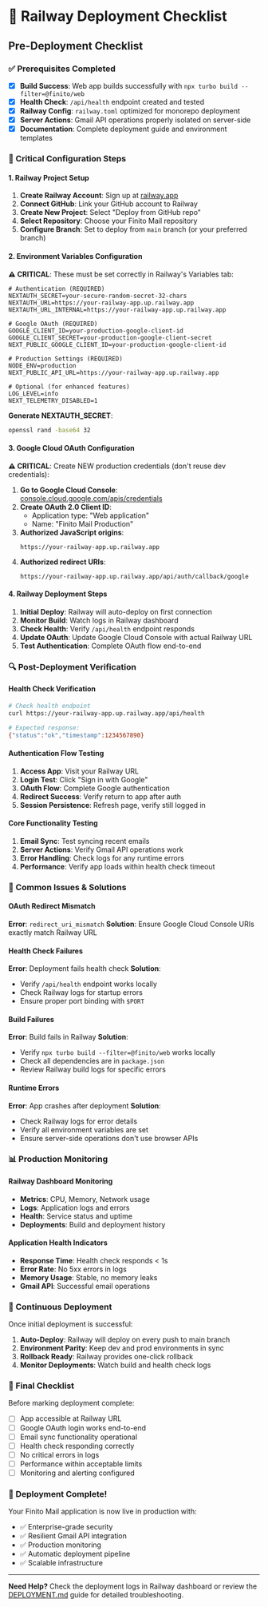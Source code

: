 # 🚀 Railway Deployment Checklist

## Pre-Deployment Checklist

### ✅ Prerequisites Completed
- [x] **Build Success**: Web app builds successfully with `npx turbo build --filter=@finito/web`
- [x] **Health Check**: `/api/health` endpoint created and tested
- [x] **Railway Config**: `railway.toml` optimized for monorepo deployment
- [x] **Server Actions**: Gmail API operations properly isolated on server-side
- [x] **Documentation**: Complete deployment guide and environment templates

### 🔧 Critical Configuration Steps

#### 1. Railway Project Setup
1. **Create Railway Account**: Sign up at [railway.app](https://railway.app)
2. **Connect GitHub**: Link your GitHub account to Railway
3. **Create New Project**: Select "Deploy from GitHub repo"
4. **Select Repository**: Choose your Finito Mail repository
5. **Configure Branch**: Set to deploy from `main` branch (or your preferred branch)

#### 2. Environment Variables Configuration

**⚠️ CRITICAL**: These must be set correctly in Railway's Variables tab:

```env
# Authentication (REQUIRED)
NEXTAUTH_SECRET=your-secure-random-secret-32-chars
NEXTAUTH_URL=https://your-railway-app.up.railway.app
NEXTAUTH_URL_INTERNAL=https://your-railway-app.up.railway.app

# Google OAuth (REQUIRED)
GOOGLE_CLIENT_ID=your-production-google-client-id
GOOGLE_CLIENT_SECRET=your-production-google-client-secret
NEXT_PUBLIC_GOOGLE_CLIENT_ID=your-production-google-client-id

# Production Settings (REQUIRED)
NODE_ENV=production
NEXT_PUBLIC_API_URL=https://your-railway-app.up.railway.app

# Optional (for enhanced features)
LOG_LEVEL=info
NEXT_TELEMETRY_DISABLED=1
```

**Generate NEXTAUTH_SECRET**:
```bash
openssl rand -base64 32
```

#### 3. Google Cloud OAuth Configuration

**⚠️ CRITICAL**: Create NEW production credentials (don't reuse dev credentials):

1. **Go to Google Cloud Console**: [console.cloud.google.com/apis/credentials](https://console.cloud.google.com/apis/credentials)
2. **Create OAuth 2.0 Client ID**: 
   - Application type: "Web application"
   - Name: "Finito Mail Production"
3. **Authorized JavaScript origins**:
   ```
   https://your-railway-app.up.railway.app
   ```
4. **Authorized redirect URIs**:
   ```
   https://your-railway-app.up.railway.app/api/auth/callback/google
   ```

#### 4. Railway Deployment Steps

1. **Initial Deploy**: Railway will auto-deploy on first connection
2. **Monitor Build**: Watch logs in Railway dashboard
3. **Check Health**: Verify `/api/health` endpoint responds
4. **Update OAuth**: Update Google Cloud Console with actual Railway URL
5. **Test Authentication**: Complete OAuth flow end-to-end

### 🔍 Post-Deployment Verification

#### Health Check Verification
```bash
# Check health endpoint
curl https://your-railway-app.up.railway.app/api/health

# Expected response:
{"status":"ok","timestamp":1234567890}
```

#### Authentication Flow Testing
1. **Access App**: Visit your Railway URL
2. **Login Test**: Click "Sign in with Google"
3. **OAuth Flow**: Complete Google authentication
4. **Redirect Success**: Verify return to app after auth
5. **Session Persistence**: Refresh page, verify still logged in

#### Core Functionality Testing
1. **Email Sync**: Test syncing recent emails
2. **Server Actions**: Verify Gmail API operations work
3. **Error Handling**: Check logs for any runtime errors
4. **Performance**: Verify app loads within health check timeout

### 🚨 Common Issues & Solutions

#### OAuth Redirect Mismatch
**Error**: `redirect_uri_mismatch`
**Solution**: Ensure Google Cloud Console URIs exactly match Railway URL

#### Health Check Failures
**Error**: Deployment fails health check
**Solution**: 
- Verify `/api/health` endpoint works locally
- Check Railway logs for startup errors
- Ensure proper port binding with `$PORT`

#### Build Failures
**Error**: Build fails in Railway
**Solution**:
- Verify `npx turbo build --filter=@finito/web` works locally
- Check all dependencies are in `package.json`
- Review Railway build logs for specific errors

#### Runtime Errors
**Error**: App crashes after deployment
**Solution**:
- Check Railway logs for error details
- Verify all environment variables are set
- Ensure server-side operations don't use browser APIs

### 📊 Production Monitoring

#### Railway Dashboard Monitoring
- **Metrics**: CPU, Memory, Network usage
- **Logs**: Application logs and errors
- **Health**: Service status and uptime
- **Deployments**: Build and deployment history

#### Application Health Indicators
- **Response Time**: Health check responds < 1s
- **Error Rate**: No 5xx errors in logs
- **Memory Usage**: Stable, no memory leaks
- **Gmail API**: Successful email operations

### 🔄 Continuous Deployment

Once initial deployment is successful:
1. **Auto-Deploy**: Railway will deploy on every push to main branch
2. **Environment Parity**: Keep dev and prod environments in sync
3. **Rollback Ready**: Railway provides one-click rollback
4. **Monitor Deployments**: Watch build and health check logs

### 📝 Final Checklist

Before marking deployment complete:
- [ ] App accessible at Railway URL
- [ ] Google OAuth login works end-to-end
- [ ] Email sync functionality operational
- [ ] Health check responding correctly
- [ ] No critical errors in logs
- [ ] Performance within acceptable limits
- [ ] Monitoring and alerting configured

### 🎉 Deployment Complete!

Your Finito Mail application is now live in production with:
- ✅ Enterprise-grade security
- ✅ Resilient Gmail API integration
- ✅ Production monitoring
- ✅ Automatic deployment pipeline
- ✅ Scalable infrastructure

---

**Need Help?** Check the deployment logs in Railway dashboard or review the [DEPLOYMENT.md](./DEPLOYMENT.md) guide for detailed troubleshooting.